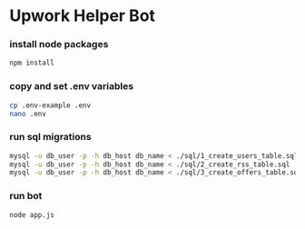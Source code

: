 # Upwork Helper Bot

### install node packages
```bash
npm install
```

### copy and set .env variables
```bash
cp .env-example .env
nano .env
```

### run sql migrations
```bash
mysql -u db_user -p -h db_host db_name < ./sql/1_create_users_table.sql
mysql -u db_user -p -h db_host db_name < ./sql/2_create_rss_table.sql
mysql -u db_user -p -h db_host db_name < ./sql/3_create_offers_table.sql
```

### run bot
```bash
node app.js